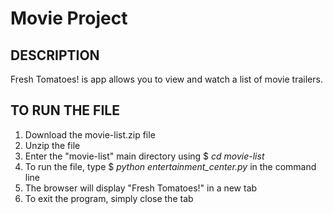 # Movie Project

## DESCRIPTION
Fresh Tomatoes! is app allows you to view and watch a list of movie trailers.

## TO RUN THE FILE
1) Download the movie-list.zip file
2) Unzip the file
3) Enter the "movie-list" main directory using $ _cd movie-list_
4) To run the file, type $ _python entertainment_center.py_ in the command line
5) The browser will display "Fresh Tomatoes!" in a new tab
6) To exit the program, simply close the tab
